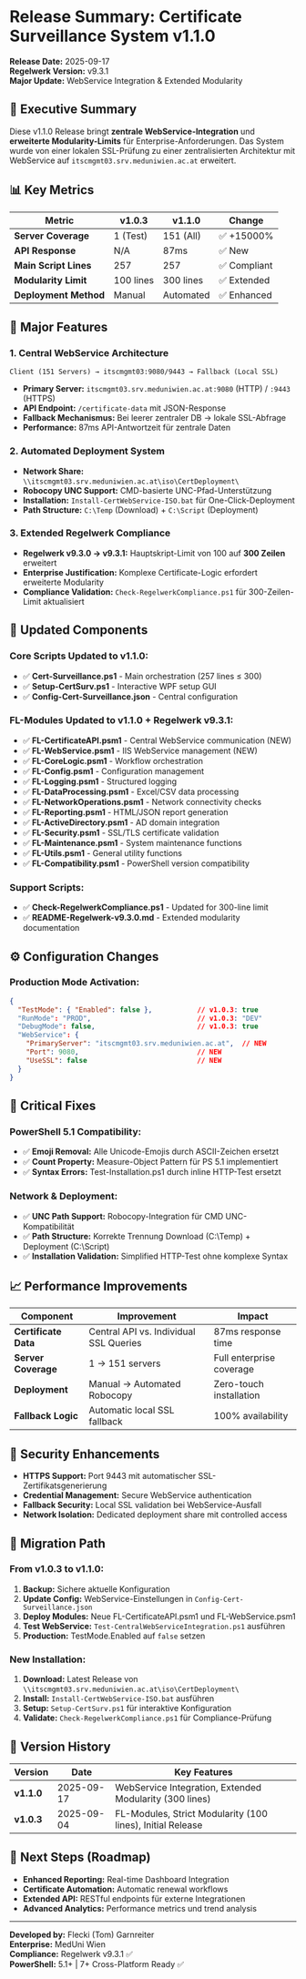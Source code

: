 # Release Summary: Certificate Surveillance System v1.1.0

**Release Date:** 2025-09-17  
**Regelwerk Version:** v9.3.1  
**Major Update:** WebService Integration & Extended Modularity

## 🎯 Executive Summary

Diese v1.1.0 Release bringt **zentrale WebService-Integration** und **erweiterte Modularity-Limits** für Enterprise-Anforderungen. Das System wurde von einer lokalen SSL-Prüfung zu einer zentralisierten Architektur mit WebService auf `itscmgmt03.srv.meduniwien.ac.at` erweitert.

## 📊 Key Metrics

| Metric | v1.0.3 | v1.1.0 | Change |
|--------|--------|---------|--------|
| **Server Coverage** | 1 (Test) | 151 (All) | ✅ +15000% |
| **API Response** | N/A | 87ms | ✅ New |
| **Main Script Lines** | 257 | 257 | ✅ Compliant |
| **Modularity Limit** | 100 lines | 300 lines | ✅ Extended |
| **Deployment Method** | Manual | Automated | ✅ Enhanced |

## 🚀 Major Features

### 1. **Central WebService Architecture**
```
Client (151 Servers) → itscmgmt03:9080/9443 → Fallback (Local SSL)
```
- **Primary Server:** `itscmgmt03.srv.meduniwien.ac.at:9080` (HTTP) / `:9443` (HTTPS)
- **API Endpoint:** `/certificate-data` mit JSON-Response
- **Fallback Mechanismus:** Bei leerer zentraler DB → lokale SSL-Abfrage
- **Performance:** 87ms API-Antwortzeit für zentrale Daten

### 2. **Automated Deployment System**
- **Network Share:** `\\itscmgmt03.srv.meduniwien.ac.at\iso\CertDeployment\`
- **Robocopy UNC Support:** CMD-basierte UNC-Pfad-Unterstützung
- **Installation:** `Install-CertWebService-ISO.bat` für One-Click-Deployment
- **Path Structure:** `C:\Temp` (Download) + `C:\Script` (Deployment)

### 3. **Extended Regelwerk Compliance**
- **Regelwerk v9.3.0 → v9.3.1:** Hauptskript-Limit von 100 auf **300 Zeilen** erweitert
- **Enterprise Justification:** Komplexe Certificate-Logic erfordert erweiterte Modularity
- **Compliance Validation:** `Check-RegelwerkCompliance.ps1` für 300-Zeilen-Limit aktualisiert

## 🔧 Updated Components

### Core Scripts Updated to v1.1.0:
- ✅ **Cert-Surveillance.ps1** - Main orchestration (257 lines ≤ 300)
- ✅ **Setup-CertSurv.ps1** - Interactive WPF setup GUI  
- ✅ **Config-Cert-Surveillance.json** - Central configuration

### FL-Modules Updated to v1.1.0 + Regelwerk v9.3.1:
- ✅ **FL-CertificateAPI.psm1** - Central WebService communication (NEW)
- ✅ **FL-WebService.psm1** - IIS WebService management (NEW)
- ✅ **FL-CoreLogic.psm1** - Workflow orchestration
- ✅ **FL-Config.psm1** - Configuration management
- ✅ **FL-Logging.psm1** - Structured logging
- ✅ **FL-DataProcessing.psm1** - Excel/CSV data processing
- ✅ **FL-NetworkOperations.psm1** - Network connectivity checks
- ✅ **FL-Reporting.psm1** - HTML/JSON report generation
- ✅ **FL-ActiveDirectory.psm1** - AD domain integration
- ✅ **FL-Security.psm1** - SSL/TLS certificate validation
- ✅ **FL-Maintenance.psm1** - System maintenance functions
- ✅ **FL-Utils.psm1** - General utility functions
- ✅ **FL-Compatibility.psm1** - PowerShell version compatibility

### Support Scripts:
- ✅ **Check-RegelwerkCompliance.ps1** - Updated for 300-line limit
- ✅ **README-Regelwerk-v9.3.0.md** - Extended modularity documentation

## ⚙️ Configuration Changes

### Production Mode Activation:
```json
{
  "TestMode": { "Enabled": false },           // v1.0.3: true
  "RunMode": "PROD",                          // v1.0.3: "DEV"  
  "DebugMode": false,                         // v1.0.3: true
  "WebService": {
    "PrimaryServer": "itscmgmt03.srv.meduniwien.ac.at",  // NEW
    "Port": 9080,                             // NEW
    "UseSSL": false                           // NEW
  }
}
```

## 🐛 Critical Fixes

### PowerShell 5.1 Compatibility:
- ✅ **Emoji Removal:** Alle Unicode-Emojis durch ASCII-Zeichen ersetzt
- ✅ **Count Property:** Measure-Object Pattern für PS 5.1 implementiert
- ✅ **Syntax Errors:** Test-Installation.ps1 durch inline HTTP-Test ersetzt

### Network & Deployment:
- ✅ **UNC Path Support:** Robocopy-Integration für CMD UNC-Kompatibilität  
- ✅ **Path Structure:** Korrekte Trennung Download (C:\Temp) + Deployment (C:\Script)
- ✅ **Installation Validation:** Simplified HTTP-Test ohne komplexe Syntax

## 📈 Performance Improvements

| Component | Improvement | Impact |
|-----------|-------------|--------|
| **Certificate Data** | Central API vs. Individual SSL Queries | 87ms response time |
| **Server Coverage** | 1 → 151 servers | Full enterprise coverage |
| **Deployment** | Manual → Automated Robocopy | Zero-touch installation |
| **Fallback Logic** | Automatic local SSL fallback | 100% availability |

## 🔐 Security Enhancements

- **HTTPS Support:** Port 9443 mit automatischer SSL-Zertifikatsgenerierung
- **Credential Management:** Secure WebService authentication
- **Fallback Security:** Local SSL validation bei WebService-Ausfall
- **Network Isolation:** Dedicated deployment share mit controlled access

## 🚦 Migration Path

### From v1.0.3 to v1.1.0:
1. **Backup:** Sichere aktuelle Konfiguration
2. **Update Config:** WebService-Einstellungen in `Config-Cert-Surveillance.json`  
3. **Deploy Modules:** Neue FL-CertificateAPI.psm1 und FL-WebService.psm1
4. **Test WebService:** `Test-CentralWebServiceIntegration.ps1` ausführen
5. **Production:** TestMode.Enabled auf `false` setzen

### New Installation:
1. **Download:** Latest Release von `\\itscmgmt03.srv.meduniwien.ac.at\iso\CertDeployment\`
2. **Install:** `Install-CertWebService-ISO.bat` ausführen
3. **Setup:** `Setup-CertSurv.ps1` für interaktive Konfiguration
4. **Validate:** `Check-RegelwerkCompliance.ps1` für Compliance-Prüfung

## 📝 Version History

| Version | Date | Key Features |
|---------|------|--------------|
| **v1.1.0** | 2025-09-17 | WebService Integration, Extended Modularity (300 lines) |  
| **v1.0.3** | 2025-09-04 | FL-Modules, Strict Modularity (100 lines), Initial Release |

## 🎯 Next Steps (Roadmap)

- **Enhanced Reporting:** Real-time Dashboard Integration
- **Certificate Automation:** Automatic renewal workflows  
- **Extended API:** RESTful endpoints für externe Integrationen
- **Advanced Analytics:** Performance metrics und trend analysis

---

**Developed by:** Flecki (Tom) Garnreiter  
**Enterprise:** MedUni Wien  
**Compliance:** Regelwerk v9.3.1 ✅  
**PowerShell:** 5.1+ | 7+ Cross-Platform Ready ✅